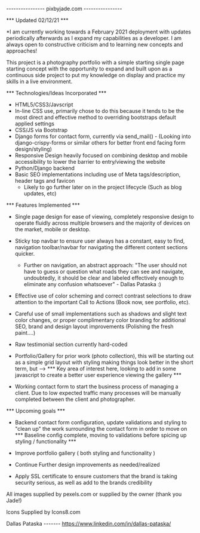  ---------------- pixbyjade.com ----------------

*** Updated 02/12/21 ***

*I am currently working towards a February 2021 deployment with updates periodically afterwards as I expand my capabilities as a developer.  I am always open to constructive criticism and to learning new concepts and approaches! 

This project is a photography portfolio with a simple starting single page starting concept with the opportunity to expand and built upon as a continuous side project to put my knowledge on display and practice my skills in a live environment.

*** Technologies/Ideas Incorporated ***
- HTML5/CSS3/Javscript
- In-line CSS use, primarily chose to do this because it tends to be the most direct and effective method to overriding bootstraps default applied settings
- CSS/JS via Bootstrap
- Django forms for contact form, currently via send_mail() - (Looking into django-crispy-forms or similar others for better front end facing form design/styling)
- Responsive Design heavily focused on combining desktop and mobile accessibility to lower the barrier to entry/viewing the website
- Python/Django backend
- Basic SEO implementations including use of Meta tags/description, header tags and favicon
  - Likely to go further later on in the project lifecycle (Such as blog updates, etc)


*** Features Implemented ***
- Single page design for ease of viewing, completely responsive design to operate fluidly across multiple browsers and the majority of devices on the market, mobile or desktop.

- Sticky top navbar to ensure user always has a constant, easy to find, navigation toolbar/navbar for navigating the different content sections    quicker.   
  - Further on navigation, an abstract approach: "The user should not have to guess or question what roads they can see and navigate, undoubtedly, it should be clear and labeled effectively enough to eliminate any confusion whatsoever" - Dallas Pataska :) 

- Effective use of color scheming and correct contrast selections to draw attention to the important Call to Actions (Book now, see portfolio, etc).

- Careful use of small implementations such as shadows and slight text color changes, or proper complimentary color branding for additional SEO, brand and design layout improvements (Polishing the fresh paint....)

- Raw testimonial section currently hard-coded

- Portfolio/Gallery for prior work (photo collection), this will be starting out as a simple grid layout with styling making things look better in the short term, but --> *** Key area of interest here, looking to add in some javascript to create a better user experience viewing the gallery ***

- Working contact form to start the business process of managing a client.  Due to low expected traffic many processes will be manually completed between the client and photographer.  

*** Upcoming goals ***
- Backend contact form configuration, update validations and styling to "clean up" the work surrounding the contact form in order to move on  *** Baseline config complete, moving to validations before spicing up styling / functionality ***
- Improve portfolio gallery ( both styling and functionality )
- Continue Further design improvements as needed/realized
  
- Apply SSL certificate to ensure customers that the brand is taking security serious, as well as add to the brands credibility




All images supplied by pexels.com or supplied by the owner (thank you Jade!)

Icons Supplied by Icons8.com
  

Dallas Pataska ------- https://www.linkedin.com/in/dallas-pataska/

